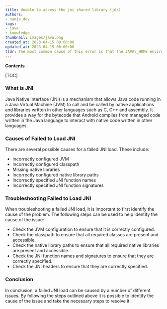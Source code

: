 ```yaml
---
title: Unable to access the jni shared library (jdk)
authors:
- nanja_dev
tags:
- java
- knowledge
thumbnail: images/java.png
created_at: 2023-04-15 00:00:00
updated_at: 2023-04-15 00:00:00
tldr: The most common cause of this error is that the JAVA\_HOME environment variable is not set correctly.
---
```


**Contents**

[TOC]

### What is JNI

Java Native Interface (JNI) is a mechanism that allows Java code running in a Java Virtual Machine (JVM) to call and be called by native applications and libraries written in other languages such as C, C++ and assembly. It provides a way for the bytecode that Android compiles from managed code written in the Java language to interact with native code written in other languages.

### Causes of Failed to Load JNI

There are several possible causes for a failed JNI load. These include: 

- Incorrectly configured JVM
- Incorrectly configured classpath
- Missing native libraries
- Incorrectly configured native library paths
- Incorrectly specified JNI function names
- Incorrectly specified JNI function signatures

### Troubleshooting Failed to Load JNI

When troubleshooting a failed JNI load, it is important to first identify the cause of the problem. The following steps can be used to help identify the cause of the issue: 

- Check the JVM configuration to ensure that it is correctly configured.
- Check the classpath to ensure that all required classes are present and accessible.
- Check the native library paths to ensure that all required native libraries are present and accessible.
- Check the JNI function names and signatures to ensure that they are correctly specified.
- Check the JNI headers to ensure that they are correctly specified.

### Conclusion

In conclusion, a failed JNI load can be caused by a number of different issues. By following the steps outlined above it is possible to identify the cause of the issue and take the necessary steps to resolve it.
